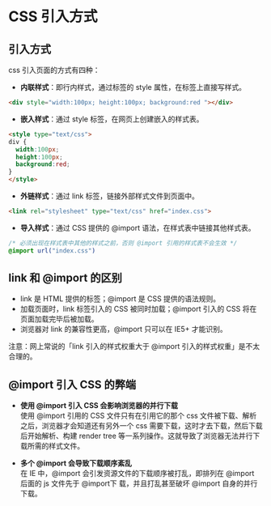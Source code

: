 # CSS 引入方式

## 引入方式

css 引入页面的方式有四种：

* **内联样式**：即行内样式，通过标签的 style 属性，在标签上直接写样式。

```html
<div style="width:100px; height:100px; background:red "></div>
```

* **嵌入样式**：通过 style 标签，在网页上创建嵌入的样式表。

```html
<style type="text/css">
div { 
  width:100px; 
  height:100px; 
  background:red;
}
</style>
```

* **外链样式**：通过 link 标签，链接外部样式文件到页面中。

```html
<link rel="stylesheet" type="text/css" href="index.css">
```

* **导入样式**：通过 CSS 提供的 @import 语法，在样式表中链接其他样式表。

```css
/* 必须出现在样式表中其他的样式之前，否则 @import 引用的样式表不会生效 */
@import url("index.css")
```

## link 和 @import 的区别

* link 是 HTML 提供的标签；@import 是 CSS 提供的语法规则。
* 加载页面时，link 标签引入的 CSS 被同时加载；@import 引入的 CSS 将在页面加载完毕后被加载。
* 浏览器对 link 的兼容性更高，@import 只可以在 IE5+ 才能识别。

注意：网上常说的「link 引入的样式权重大于 @import 引入的样式权重」是不太合理的。

## @import 引入 CSS 的弊端

* **使用 @import 引入 CSS 会影响浏览器的并行下载**<br>
  使用 @import 引用的 CSS 文件只有在引用它的那个 css 文件被下载、解析之后，浏览器才会知道还有另外一个 css 需要下载，这时才去下载，然后下载后开始解析、构建 render tree 等一系列操作。这就导致了浏览器无法并行下载所需的样式文件。

* **多个 @import 会导致下载顺序紊乱**<br>
  在 IE 中，@import 会引发资源文件的下载顺序被打乱，即排列在 @import 后面的 js 文件先于 @import下 载，并且打乱甚至破坏 @import 自身的并行下载。


